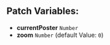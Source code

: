 ## Patch Variables:

* __currentPoster__ ```Number```
* __zoom__ ```Number``` (default Value: `0`)

